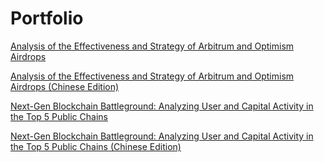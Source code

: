 # Portfolio

[Analysis of the Effectiveness and Strategy of Arbitrum and Optimism Airdrops](https://dune.com/titus181/analysis-of-the-effectiveness-and-strategy-of-arbitrum-and-optimism-airdrops)

[Analysis of the Effectiveness and Strategy of Arbitrum and Optimism Airdrops (Chinese Edition)](https://dune.com/titus181/arbitrum-kong-tou-xin-yong-hu-liu-cun-lu-fen-xi)

[Next-Gen Blockchain Battleground: Analyzing User and Capital Activity in the Top 5 Public Chains](https://dune.com/titus181/next-gen-blockchain-battleground-analyzing-user-and-capital-activity-in-the-top-5-public-chains)

[Next-Gen Blockchain Battleground: Analyzing User and Capital Activity in the Top 5 Public Chains (Chinese Edition)](https://dune.com/titus181/ge-gong-lian-bi-jiao)
